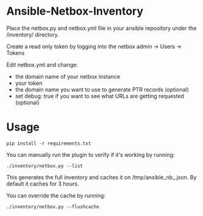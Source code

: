 # Ansible-Netbox-Inventory

Place the netbox.py and netbox.yml file in your ansible repository under the /inventory/ directory.

Create a read only token by logging into the netbox admin -> Users -> Tokens

Edit netbox.yml and change:

* the domain name of your netbox instance
* your token
* the domain name you want to use to generate PTR records (optional)
* set debug: true if you want to see what URLs are getting requested (optional)

# Usage

    pip install -r requirements.txt

You can manually run the plugin to verify if it's working by running:

    ./inventory/netbox.py --list

This generates the full inventory and caches it on /tmp/ansible_nb_<username>.json. By default it caches for 3 hours.

You can override the cache by running:

    ./inventory/netbox.py --flushcache
